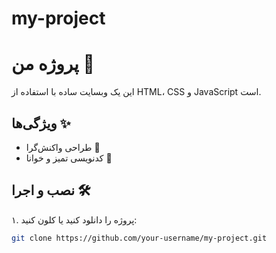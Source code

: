 # my-project
# پروژه من 🚀  
این یک وبسایت ساده با استفاده از HTML، CSS و JavaScript است.  

## ویژگی‌ها ✨  
- طراحی واکنش‌گرا 📱  
- کدنویسی تمیز و خوانا 🎯  

## نصب و اجرا 🛠  
۱. پروژه را دانلود کنید یا کلون کنید:  
   ```sh
   git clone https://github.com/your-username/my-project.git
